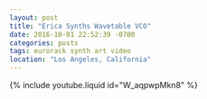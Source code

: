 ```yaml
---
layout: post
title: "Erica Synths Wavetable VCO"
date: 2016-10-01 22:52:39 -0700
categories: posts
tags: eurorack synth art video
location: "Los Angeles, California"
---
```



{% include youtube.liquid id="W_aqpwpMkn8" %}
